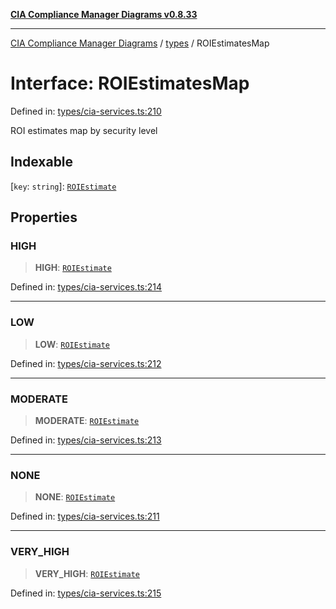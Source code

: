 [**CIA Compliance Manager Diagrams v0.8.33**](../../README.md)

***

[CIA Compliance Manager Diagrams](../../modules.md) / [types](../README.md) / ROIEstimatesMap

# Interface: ROIEstimatesMap

Defined in: [types/cia-services.ts:210](https://github.com/Hack23/cia-compliance-manager/blob/1f4f2c51bc48d917eff1eb43881cee05d381f406/src/types/cia-services.ts#L210)

ROI estimates map by security level

## Indexable

\[`key`: `string`\]: [`ROIEstimate`](ROIEstimate.md)

## Properties

### HIGH

> **HIGH**: [`ROIEstimate`](ROIEstimate.md)

Defined in: [types/cia-services.ts:214](https://github.com/Hack23/cia-compliance-manager/blob/1f4f2c51bc48d917eff1eb43881cee05d381f406/src/types/cia-services.ts#L214)

***

### LOW

> **LOW**: [`ROIEstimate`](ROIEstimate.md)

Defined in: [types/cia-services.ts:212](https://github.com/Hack23/cia-compliance-manager/blob/1f4f2c51bc48d917eff1eb43881cee05d381f406/src/types/cia-services.ts#L212)

***

### MODERATE

> **MODERATE**: [`ROIEstimate`](ROIEstimate.md)

Defined in: [types/cia-services.ts:213](https://github.com/Hack23/cia-compliance-manager/blob/1f4f2c51bc48d917eff1eb43881cee05d381f406/src/types/cia-services.ts#L213)

***

### NONE

> **NONE**: [`ROIEstimate`](ROIEstimate.md)

Defined in: [types/cia-services.ts:211](https://github.com/Hack23/cia-compliance-manager/blob/1f4f2c51bc48d917eff1eb43881cee05d381f406/src/types/cia-services.ts#L211)

***

### VERY\_HIGH

> **VERY\_HIGH**: [`ROIEstimate`](ROIEstimate.md)

Defined in: [types/cia-services.ts:215](https://github.com/Hack23/cia-compliance-manager/blob/1f4f2c51bc48d917eff1eb43881cee05d381f406/src/types/cia-services.ts#L215)
